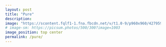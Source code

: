 ```yaml
---
layout: post
title: "Pure"
description:
image: "https://scontent.fqlf1-1.fna.fbcdn.net/v/t1.0-9/p960x960/42795998_2172881523000443_4284554328179474432_o.jpg?_nc_cat=109&_nc_sid=9e2e56&_nc_aid=0&_nc_ohc=MQLF27mUjtQAX-y3ESU&_nc_ht=scontent.fqlf1-1.fna&_nc_tp=6&oh=bacda6c88ee7639c4e93093b45b560e1&oe=5EE32262"
# image-sm: https://picsum.photos/500/300?image=1003
image_position: top center
permalink: /pure/
---
```

